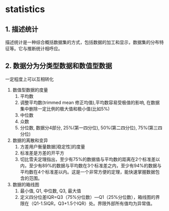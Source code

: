 # statistics

## 1. 描述统计

描述统计是一种综合概括数据集的方式，包括数据的加工和显示，数据集的分布特征等。它与推断统计相呼应。

## 2. 数据分为分类型数据和数值型数据
一定程度上可以互相转化

1. 数值型数据的度量
   1. 平均数
   2. 调整平均数(trimmed mean 修正均值),平均数容易受极值的影响, 在数据集中删除一定比例的极大值和极小值(比如5%)
   3. 中位数
   4. 众数
   5. 分位数, 数据分4部分, 25%(第一四分位), 50%(第二四分位), 75%(第三四分位)
2. 数据的离散和变异
   1. 方差用户衡量数据[稳定性]的度量
   2. 标准差是方差的开平方
   3. 切比雪夫定理指出，至少有75%的数据值与平均数的距离在2个标准差以内，至少有89%的数据与平均数在3个标准差之内，至少有94%的数据与平均数在4个标准差以内。这是一个非常方便的定理，能快速掌握数据包含的范围。
3. 数据的箱线图
   1. 最小值, Q1, 中位数, Q3, 最大值
   2. 定义四分位差IQR=Q3（75%分位数）—Q1（25%分位数），箱线图的界限在（Q1-1.5IQR，Q3+1.5个IQR）处。界限外部所有值均为异常值。